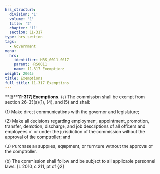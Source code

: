 ```yaml
---
hrs_structure:
  division: '1'
  volume: '1'
  title: '2'
  chapter: '11'
  section: 11-317
type: hrs_section
tags:
  - Government
menu:
  hrs:
    identifier: HRS_0011-0317
    parent: HRS0011
    name: 11-317 Exemptions
weight: 20615
title: Exemptions
full_title: 11-317 Exemptions
---
```

**[§****11-317] Exemptions.** (a) The commission shall be exempt from section 26-35(a)(1), (4), and (5) and shall:

(1) Make direct communications with the governor and legislature;

(2) Make all decisions regarding employment, appointment, promotion, transfer, demotion, discharge, and job descriptions of all officers and employees of or under the jurisdiction of the commission without the approval of the comptroller; and

(3) Purchase all supplies, equipment, or furniture without the approval of the comptroller.

(b) The commission shall follow and be subject to all applicable personnel laws. [L 2010, c 211, pt of §2]